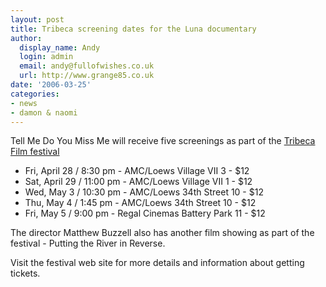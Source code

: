 ```yaml
---
layout: post
title: Tribeca screening dates for the Luna documentary
author:
  display_name: Andy
  login: admin
  email: andy@fullofwishes.co.uk
  url: http://www.grange85.co.uk
date: '2006-03-25'
categories:
- news
- damon & naomi
---
```

Tell Me Do You Miss Me will receive five screenings as part of the [Tribeca
Film festival](https://web.archive.org/web/20060325+/http://www.tribecafilmfestival.org)

  * Fri, April 28 / 8:30 pm - AMC/Loews Village VII 3 - $12
  * Sat, April 29 / 11:00 pm - AMC/Loews Village VII 1 - $12
  * Wed, May 3 / 10:30 pm - AMC/Loews 34th Street 10 - $12
  * Thu, May 4 / 1:45 pm - AMC/Loews 34th Street 10 - $12
  * Fri, May 5 / 9:00 pm - Regal Cinemas Battery Park 11 - $12

The director Matthew Buzzell also has another film showing as part of the
festival - Putting the River in Reverse.

Visit the festival web site for more details and information about getting
tickets.


